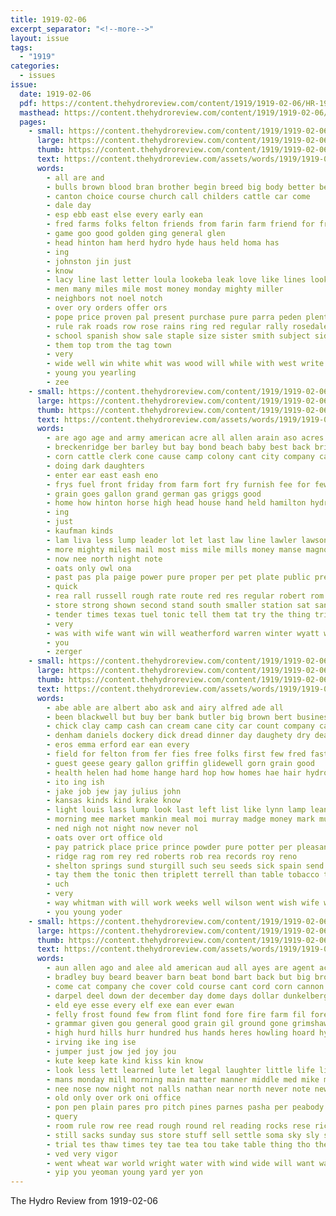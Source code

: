 ```yaml
---
title: 1919-02-06
excerpt_separator: "<!--more-->"
layout: issue
tags:
  - "1919"
categories:
  - issues
issue:
  date: 1919-02-06
  pdf: https://content.thehydroreview.com/content/1919/1919-02-06/HR-1919-02-06.pdf
  masthead: https://content.thehydroreview.com/content/1919/1919-02-06/masthead/HR-1919-02-06.jpg
  pages:
    - small: https://content.thehydroreview.com/content/1919/1919-02-06/small/HR-1919-02-06-01.jpg
      large: https://content.thehydroreview.com/content/1919/1919-02-06/large/HR-1919-02-06-01.jpg
      thumb: https://content.thehydroreview.com/content/1919/1919-02-06/thumbnails/HR-1919-02-06-01.jpg
      text: https://content.thehydroreview.com/assets/words/1919/1919-02-06/HR-1919-02-06-01.txt
      words:
        - all are and
        - bulls brown blood bran brother begin breed big body better best bulle brood buyer bone bull but buyers bring both bros
        - canton choice course church call childers cattle car come
        - dale day
        - esp ebb east else every early ean
        - fred farms folks felton friends from farin farm friend for frank
        - game goo good golden ging general glen
        - head hinton ham herd hydro hyde haus held homa has
        - ing
        - johnston jin just
        - know
        - lacy line last letter loula lookeba leak love like lines look
        - men many miles mile most money monday mighty miller
        - neighbors not noel notch
        - over ory orders offer ors
        - pope price proven pal present purchase pure parra peden plenty pass place
        - rule rak roads row rose rains ring red regular rally rosedale
        - school spanish show sale staple size sister smith subject sides sunday stock schools seed south sunda see start state sund sell scott sultan shorts
        - them top trom the tag town
        - very
        - wide well win white whit was wood will while with west write want worth
        - young you yearling
        - zee
    - small: https://content.thehydroreview.com/content/1919/1919-02-06/small/HR-1919-02-06-02.jpg
      large: https://content.thehydroreview.com/content/1919/1919-02-06/large/HR-1919-02-06-02.jpg
      thumb: https://content.thehydroreview.com/content/1919/1919-02-06/thumbnails/HR-1919-02-06-02.jpg
      text: https://content.thehydroreview.com/assets/words/1919/1919-02-06/HR-1919-02-06-02.txt
      words:
        - are ago age and army american acre all allen arain aso acres
        - breckenridge ber barley but bay bond beach baby best back bring brings buy both boys boy
        - corn cattle clerk cone cause camp colony cant city company can cardi cedar carnival
        - doing dark daughters
        - enter ear east eash eno
        - frys fuel front friday from farm fort fry furnish fee for few farmer far filling fire fay
        - grain goes gallon grand german gas griggs good
        - home how hinton horse high head house hand held hamilton hydro had hore hun hill hurt
        - ing
        - just
        - kaufman kinds
        - lam liva less lump leader lot let last law line lawler lawson liberty lis
        - more mighty miles mail most miss mile mills money manse magnolia merit miller
        - now nee north night note
        - oats only owl ona
        - past pas pla paige power pure proper per pet plate public present
        - quick
        - rea rall russell rough rate route red res regular robert rom roads
        - store strong shown second stand south smaller station sat san sho such staff save scott seeds saturday scout sane supply spencer sunday school see seem seed state safe sale sue sell
        - tender times texas tuel tonic tell them tat try the thing trip take too than
        - very
        - was with wife want win will weatherford warren winter wyatt weis war willis
        - you
        - zerger
    - small: https://content.thehydroreview.com/content/1919/1919-02-06/small/HR-1919-02-06-03.jpg
      large: https://content.thehydroreview.com/content/1919/1919-02-06/large/HR-1919-02-06-03.jpg
      thumb: https://content.thehydroreview.com/content/1919/1919-02-06/thumbnails/HR-1919-02-06-03.jpg
      text: https://content.thehydroreview.com/assets/words/1919/1919-02-06/HR-1919-02-06-03.txt
      words:
        - abe able are albert abo ask and airy alfred ade all
        - been blackwell but buy ber bank butler big brown bert business best barr blum
        - chick clay camp cash can cream cane city car count company cater cold care carry clas cotton change chas corn
        - denham daniels dockery dick dread dinner day daughety dry deal daughter days dollar
        - eros emma erford ear ean every
        - field for felton from fer fies free folks first few fred fast frie full falling farm fow
        - guest geese geary gallon griffin glidewell gorn grain good
        - health helen had home hange hard hop how homes hae hair hydro her hom hubbard has hens house hand harvey
        - ito ing ish
        - jake job jew jay julius john
        - kansas kinds kind krake know
        - light louis lass lump look last left list like lynn lamp lean late lehman lave lacy lett
        - morning mee market mankin meal moi murray madge money mark much mand mar milton mel mont miss miler mankins more merry may monday
        - ned nigh not night now never nol
        - oats over ort office old
        - pay patrick place price prince powder pure potter per pleasant pound pitzer plan policy prom pickles paper
        - ridge rag rom rey red roberts rob rea records roy reno
        - shelton springs sund sturgill such seu seeds sick spain send subject sander scott sale school size star saturday schmidt small sugar strong see spencer she sand seed self sis stock save sparks son sack sit ser stops store span snyder sunda sales seo spring sunday
        - tay them the tonic then triplett terrell than table tobacco telle tin tow twist texas take tray toe thet thad
        - uch
        - very
        - way whitman with will work weeks well wilson went wish wife woods wan week willis was wil want wood while wheat winfield
        - you young yoder
    - small: https://content.thehydroreview.com/content/1919/1919-02-06/small/HR-1919-02-06-04.jpg
      large: https://content.thehydroreview.com/content/1919/1919-02-06/large/HR-1919-02-06-04.jpg
      thumb: https://content.thehydroreview.com/content/1919/1919-02-06/thumbnails/HR-1919-02-06-04.jpg
      text: https://content.thehydroreview.com/assets/words/1919/1919-02-06/HR-1919-02-06-04.txt
      words:
        - aun allen ago and alee ald american aud all ayes are agent acre arent ask ave ator
        - bradley buy beard beaver barn beat bond bart back but big brought bare black bend better bub bones barts blessing been began bane barber both bank bonds box brush bring barnes bolts basket blanks bos book boy bee
        - come cat company che cover cold course cant cord corn cannon came cruse can ceres cot clous cording
        - darpel deel down der december day dome days dollar dunkelberg dinner dee door doo ditch dear das due
        - eld eye esse every elf exe ean ever ewan
        - felly frost found few from flint fond fore fire farm fil foreman fear fee folk face front for first far full field frame fast felt
        - grammar given gou general good grain gil ground gone grimshaw grist gray going grow gave galt grate gold
        - high hurd hills hurr hundred hus hands heres howling hoard hydro house harman hold hope hight had hal heart head happy held hax haw home heard her hand how halt hart hall him horse hot hoe hue harness heen hire henke hard hes hud holden hazy hen
        - irving ike ing ise
        - jumper just jow jed joy jou
        - kute keep kate kind kiss kin know
        - look less lett learned lute let legal laughter little life ling leonards low long light luey lizzie lead like lot laundry
        - mans monday mill morning main matter manner middle med mike more most miss mate mules men mather man mall mort may much money must memory mount made
        - nee nose now night not nalls nathan near north never note new nails nailer ness nore nice nel name ning november nile
        - old only over ork oni office
        - pon pen plain pares pro pitch pines parnes pasha per peabody pere people pride purvis pack paus peer public poor price palm pock pow pea pante plue pall pay
        - query
        - room rule row ree read rough round rel reading rocks rese rich reach ring rest rond ren res rodney reins rode
        - still sacks sunday sus store stuff sell settle soma sky sly stay sem sam sip sou styles sult saturday second soon said screws seen snow seven say surgeon smile she special see standard sat smi senator shad sled school sale stamps shook suitor scott sit smith service sick stift sluck saw shall sake set saving strength sho side sally salt sad stove stata sul shed silas short soul standing sober sand sis
        - trial tes thaw times tey tae tea tou take table thing tho then tears tell tin ting thy team thi try tinder tha tale tones taken tick too tong the them thad than toward
        - ved very vigor
        - went wheat war world wright water with wind wide will want ways why walling wee wise was while words work well wey wood wal williams white warm wagon wash way wonder wheel
        - yip you yeoman young yard yer yon
---
```


The Hydro Review from 1919-02-06

<!--more-->

